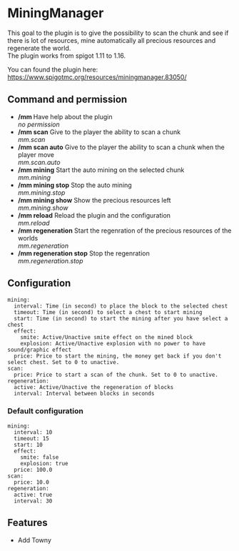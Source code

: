 # MiningManager

This goal to the plugin is to give the possibility to scan the chunk and see if there is lot of resources, mine automatically all precious resources and regenerate the world. <br />
The plugin works from spigot 1.11 to 1.16.

You can found the plugin here: https://www.spigotmc.org/resources/miningmanager.83050/

## Command and permission

 - **/mm <help>** Have help about the plugin <br />
  *no permission*
 - **/mm scan** Give to the player the ability to scan a chunk <br />
   *mm.scan*
 - **/mm scan auto** Give to the player the ability to scan a chunk when the player move <br />
   *mm.scan.auto*
 - **/mm mining** Start the auto mining on the selected chunk <br />
   *mm.mining*
 - **/mm mining stop** Stop the auto mining <br />
   *mm.mining.stop*
 - **/mm mining show** Show the precious resources left <br />
   *mm.mining.show*
 - **/mm reload** Reload the plugin and the configuration <br />
   *mm.reload*
 - **/mm regeneration** Start the regenration of the precious resources of the worlds <br />
   *mm.regeneration*
 - **/mm regeneration stop** Stop the regenration <br />
   *mm.regeneration.stop*

## Configuration

```
mining:
  interval: Time (in second) to place the block to the selected chest
  timeout: Time (in second) to select a chest to start mining
  start: Time (in second) to start the mining after you have select a chest
  effect:
    smite: Active/Unactive smite effect on the mined block
    explosion: Active/Unactive explosion with no power to have sound/graphic effect
  price: Price to start the mining, the money get back if you don't select chest. Set to 0 to unactive.
scan:
  price: Price to start a scan of the chunk. Set to 0 to unactive.
regeneration:
  active: Active/Unactive the regeneration of blocks
  interval: Interval between blocks in seconds
```

### Default configuration

```
mining:
  interval: 10
  timeout: 15
  start: 10
  effect:
    smite: false
    explosion: true
  price: 100.0
scan:
  price: 10.0
regeneration:
  active: true
  interval: 30
```

## Features

- Add Towny